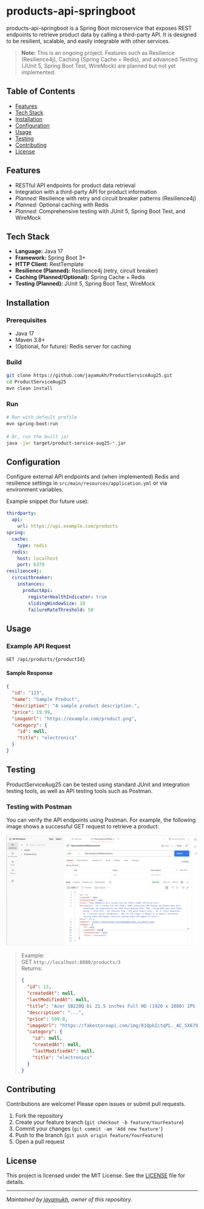 # products-api-springboot

products-api-springboot is a Spring Boot microservice that exposes REST endpoints to retrieve product data by calling a third-party API. It is designed to be resilient, scalable, and easily integrable with other services.

> **Note:** This is an ongoing project. Features such as Resilience (Resilience4j), Caching (Spring Cache + Redis), and advanced Testing (JUnit 5, Spring Boot Test, WireMock) are planned but not yet implemented.

## Table of Contents

- [Features](#features)
- [Tech Stack](#tech-stack)
- [Installation](#installation)
- [Configuration](#configuration)
- [Usage](#usage)
- [Testing](#testing)
- [Contributing](#contributing)
- [License](#license)

## Features

- RESTful API endpoints for product data retrieval
- Integration with a third-party API for product information
- _Planned:_ Resilience with retry and circuit breaker patterns (Resilience4j)
- _Planned:_ Optional caching with Redis
- _Planned:_ Comprehensive testing with JUnit 5, Spring Boot Test, and WireMock

## Tech Stack

- **Language:** Java 17
- **Framework:** Spring Boot 3+
- **HTTP Client:** RestTemplate
- **Resilience (Planned):** Resilience4j (retry, circuit breaker)
- **Caching (Planned/Optional):** Spring Cache + Redis
- **Testing (Planned):** JUnit 5, Spring Boot Test, WireMock

## Installation

### Prerequisites

- Java 17
- Maven 3.8+
- (Optional, for future): Redis server for caching

### Build

```bash
git clone https://github.com/jayamukh/ProductServiceAug25.git
cd ProductServiceAug25
mvn clean install
```

### Run

```bash
# Run with default profile
mvn spring-boot:run

# Or, run the built jar
java -jar target/product-service-aug25-*.jar
```

## Configuration

Configure external API endpoints and (when implemented) Redis and resilience settings in `src/main/resources/application.yml` or via environment variables.

Example snippet (for future use):
```yaml
thirdparty:
  api:
    url: https://api.example.com/products
spring:
  cache:
    type: redis
  redis:
    host: localhost
    port: 6379
resilience4j:
  circuitbreaker:
    instances:
      productApi:
        registerHealthIndicator: true
        slidingWindowSize: 10
        failureRateThreshold: 50
```

## Usage

### Example API Request

```http
GET /api/products/{productId}
```

#### Sample Response

```json
{
  "id": "123",
  "name": "Sample Product",
  "description": "A sample product description.",
  "price": 19.99,
  "imageUrl": "https://example.com/product.png",
  "category": {
    "id": null,
    "title": "electronics"
  }
}
```

## Testing

ProductServiceAug25 can be tested using standard JUnit and integration testing tools, as well as API testing tools such as Postman.

### Testing with Postman

You can verify the API endpoints using Postman. For example, the following image shows a successful GET request to retrieve a product:

![Testing with Postman](./API_Testing.png)

> Example:  
> GET `http://localhost:8080/products/3`  
> Returns:
> ```json
> {
>   "id": 13,
>   "createdAt": null,
>   "lastModifiedAt": null,
>   "title": "Acer SB220Q bi 21.5 inches Full HD (1920 x 1080) IPS Ultra-Thin",
>   "description": "...",
>   "price": 599.0,
>   "imageUrl": "https://fakestoreapi.com/img/81QpkIctqPL._AC_SX679_.png",
>   "category": {
>     "id": null,
>     "createdAt": null,
>     "lastModifiedAt": null,
>     "title": "electronics"
>   }
> }
> ```

## Contributing

Contributions are welcome! Please open issues or submit pull requests.

1. Fork the repository
2. Create your feature branch (`git checkout -b feature/YourFeature`)
3. Commit your changes (`git commit -am 'Add new feature'`)
4. Push to the branch (`git push origin feature/YourFeature`)
5. Open a pull request

## License

This project is licensed under the MIT License. See the [LICENSE](LICENSE) file for details.

---

_Maintained by [jayamukh](https://github.com/jayamukh), owner of this repository._

